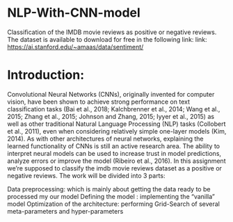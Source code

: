 # NLP-With-CNN-model
Classification of the IMDB movie reviews as positive or negative reviews. 
The dataset is available to download for free in the following link: 
link: https://ai.stanford.edu/~amaas/data/sentiment/ 

# Introduction:

Convolutional Neural Networks (CNNs), originally invented for computer vision, have been shown to achieve strong performance on text classification tasks (Bai et al., 2018; Kalchbrenner et al., 2014; Wang et al., 2015; Zhang et al., 2015; Johnson and Zhang, 2015; Iyyer et al., 2015) as well as other traditional Natural Language Processing (NLP) tasks (Collobert et al., 2011), even when considering relatively simple one-layer models (Kim, 2014). As with other architectures of neural networks, explaining the learned functionality of CNNs is still an active research area. The ability to interpret neural models can be used to increase trust in model predictions, analyze errors or improve the model (Ribeiro et al., 2016). In this assignment we’re supposed to classify the imdb movie reviews dataset as a positive or negative reviews. The work will be divided into 3 parts:

Data preprocessing: which is mainly about getting the data ready to be processed my our model
Defining the model : implementing the “vanilla” model
Optimization of the architecture: performing Grid-Search of several meta-parameters and hyper-parameters
